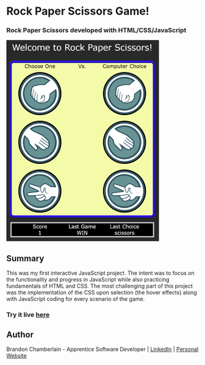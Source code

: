 
# Rock Paper Scissors Game!

  ### Rock Paper Scissors developed with HTML/CSS/JavaScript
  
 <img src= "Screenshot.png" width="400">

 ## Summary
 This was my first interactive JavaScript project. The intent was to focus on the functionality and progress in JavaScript 
 while also practicing fundamentals of HTML and CSS. The most challenging part of this project was the implementation of the CSS 
 upon selection (the hover effects) along with JavaScript coding for every scenario of the game. 
 
 ### Try it live [here](https://bcham16.github.io/JSRockPaperScissors/)

## Author
Brandon Chamberlain - Apprentice Software Developer | [LinkedIn](https://www.linkedin.com/in/bchamberlain3618/) | [Personal Website](https://www.thebrandonchamberlain.com)
